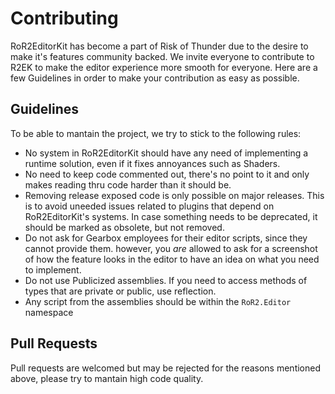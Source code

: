 # Contributing

RoR2EditorKit has become a part of Risk of Thunder due to the desire to make it's features community backed. We invite everyone to contribute to R2EK to make the editor experience more smooth for everyone. Here are a few Guidelines in order to make your contribution as easy as possible.

## Guidelines

To be able to mantain the project, we try to stick to the following rules:

* No system in RoR2EditorKit should have any need of implementing a runtime solution, even if it fixes annoyances such as Shaders.
* No need to keep code commented out, there's no point to it and only makes reading thru code harder than it should be.
* Removing release exposed code is only possible on major releases. This is to avoid uneeded issues related to plugins that depend on RoR2EditorKit's systems. In case something needs to be deprecated, it should be marked as obsolete, but not removed.
* Do not ask for Gearbox employees for their editor scripts, since they cannot provide them. however, you *are* allowed to ask for a screenshot of how the feature looks in the editor to have an idea on what you need to implement.
* Do not use Publicized assemblies. If you need to access methods of types that are private or public, use reflection.
* Any script from the assemblies should be within the ``RoR2.Editor`` namespace

## Pull Requests

Pull requests are welcomed but may be rejected for the reasons mentioned above, please try to mantain high code quality.
